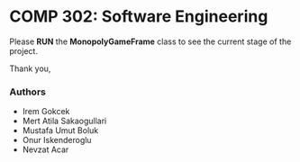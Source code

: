 # COMP 302: Software Engineering

Please **RUN** the **MonopolyGameFrame** class to see the current stage of the project.

Thank you,


### Authors

* Irem Gokcek 
* Mert Atila Sakaogullari
* Mustafa Umut Boluk
* Onur Iskenderoglu 
* Nevzat Acar 
